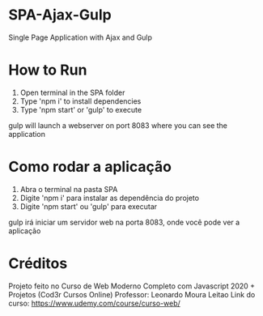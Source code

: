 # SPA-Ajax-Gulp
Single Page Application with Ajax and Gulp

# How to Run

1. Open terminal in the SPA folder
2. Type 'npm i' to install dependencies
3. Type 'npm start' or 'gulp' to execute

gulp will launch a webserver on port 8083 where you can see the application

# Como rodar a aplicação

1. Abra o terminal na pasta SPA
2. Digite 'npm i' para instalar as dependência do projeto
3. Digite 'npm start' ou 'gulp' para executar

gulp irá iniciar um servidor web na porta 8083, onde você pode ver a aplicação

# Créditos

Projeto feito no Curso de Web Moderno Completo com Javascript 2020 + Projetos (Cod3r Cursos Online)
Professor: Leonardo Moura Leitao
Link do curso: https://www.udemy.com/course/curso-web/
